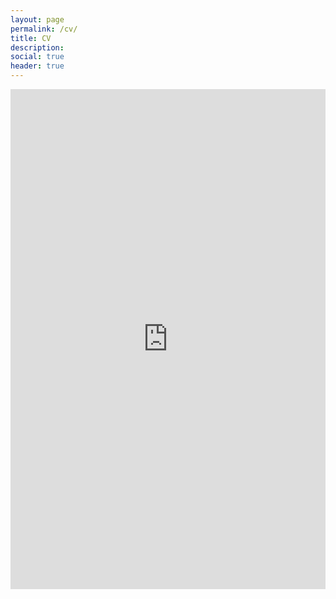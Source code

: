 ```yaml
---
layout: page
permalink: /cv/
title: CV
description: 
social: true
header: true
---
```


<center><iframe src="https://app.box.com/embed/s/6tufrsb1cgh03bvfqkeqcs2ejp677iad" width="100%" height="800" frameborder="0" allowfullscreen webkitallowfullscreen msallowfullscreen></iframe></center>